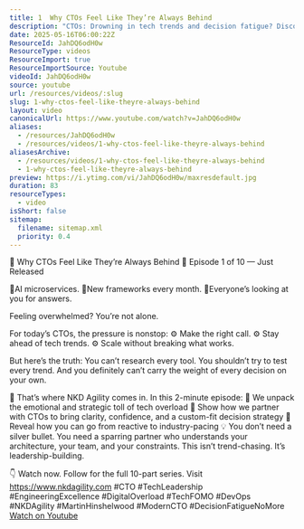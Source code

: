 ```yaml
---
title: 1  Why CTOs Feel Like They’re Always Behind
description: "CTOs: Drowning in tech trends and decision fatigue? Discover why you’re not alone—and how to lead with clarity, not overwhelm. Watch now!"
date: 2025-05-16T06:00:22Z
ResourceId: JahDQ6odH0w
ResourceType: videos
ResourceImport: true
ResourceImportSource: Youtube
videoId: JahDQ6odH0w
source: youtube
url: /resources/videos/:slug
slug: 1-why-ctos-feel-like-theyre-always-behind
layout: video
canonicalUrl: https://www.youtube.com/watch?v=JahDQ6odH0w
aliases:
  - /resources/JahDQ6odH0w
  - /resources/videos/1-why-ctos-feel-like-theyre-always-behind
aliasesArchive:
  - /resources/videos/1-why-ctos-feel-like-theyre-always-behind
  - 1-why-ctos-feel-like-theyre-always-behind
preview: https://i.ytimg.com/vi/JahDQ6odH0w/maxresdefault.jpg
duration: 83
resourceTypes:
  - video
isShort: false
sitemap:
  filename: sitemap.xml
  priority: 0.4
---
```


🧠 Why CTOs Feel Like They’re Always Behind
🎥 Episode 1 of 10 — Just Released

📍AI microservices.
📍New frameworks every month.
📍Everyone’s looking at you for answers.

Feeling overwhelmed? You’re not alone.

For today’s CTOs, the pressure is nonstop:
⚙️ Make the right call.
⚙️ Stay ahead of tech trends.
⚙️ Scale without breaking what works.

But here’s the truth:
You can’t research every tool.
You shouldn’t try to test every trend.
And you definitely can’t carry the weight of every decision on your own.

🎯 That’s where NKD Agility comes in.
In this 2-minute episode:
🧭 We unpack the emotional and strategic toll of tech overload
🤝 Show how we partner with CTOs to bring clarity, confidence, and a custom-fit decision strategy
🚀 Reveal how you can go from reactive to industry-pacing
💡 You don’t need a silver bullet. You need a sparring partner who understands your architecture, your team, and your constraints.
This isn’t trend-chasing.
It’s leadership-building.

👇 Watch now. Follow for the full 10-part series. Visit https://www.nkdagility.com
#CTO #TechLeadership #EngineeringExcellence #DigitalOverload #TechFOMO #DevOps #NKDAgility #MartinHinshelwood #ModernCTO #DecisionFatigueNoMore
[Watch on Youtube](https://www.youtube.com/watch?v=JahDQ6odH0w)
